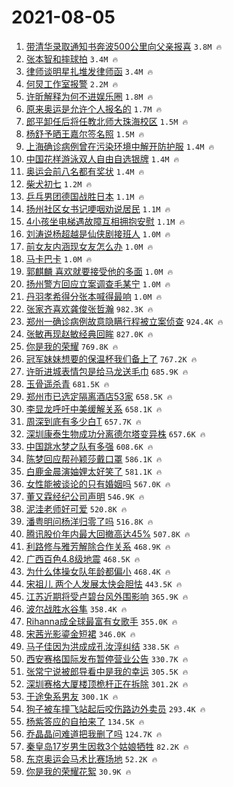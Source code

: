 # 2021-08-05

1. [带清华录取通知书奔波500公里向父亲报喜](https://s.weibo.com/weibo?q=%E5%B8%A6%E6%B8%85%E5%8D%8E%E5%BD%95%E5%8F%96%E9%80%9A%E7%9F%A5%E4%B9%A6%E5%A5%94%E6%B3%A2500%E5%85%AC%E9%87%8C%E5%90%91%E7%88%B6%E4%BA%B2%E6%8A%A5%E5%96%9C&Refer=top) `3.8M 🔥`
1. [张本智和摔球拍](https://s.weibo.com/weibo?q=%23%E5%BC%A0%E6%9C%AC%E6%99%BA%E5%92%8C%E6%91%94%E7%90%83%E6%8B%8D%23&Refer=top) `3.4M 🔥`
1. [律师谈明星扎堆发律师函](https://s.weibo.com/weibo?q=%23%E5%BE%8B%E5%B8%88%E8%B0%88%E6%98%8E%E6%98%9F%E6%89%8E%E5%A0%86%E5%8F%91%E5%BE%8B%E5%B8%88%E5%87%BD%23&Refer=top) `3.4M 🔥`
1. [何炅工作室报警](https://s.weibo.com/weibo?q=%23%E4%BD%95%E7%82%85%E5%B7%A5%E4%BD%9C%E5%AE%A4%E6%8A%A5%E8%AD%A6%23&Refer=top) `2.2M 🔥`
1. [许昕解释为何不进娱乐圈](https://s.weibo.com/weibo?q=%23%E8%AE%B8%E6%98%95%E8%A7%A3%E9%87%8A%E4%B8%BA%E4%BD%95%E4%B8%8D%E8%BF%9B%E5%A8%B1%E4%B9%90%E5%9C%88%23&Refer=top) `1.8M 🔥`
1. [原来奥运是允许个人报名的](https://s.weibo.com/weibo?q=%23%E5%8E%9F%E6%9D%A5%E5%A5%A5%E8%BF%90%E6%98%AF%E5%85%81%E8%AE%B8%E4%B8%AA%E4%BA%BA%E6%8A%A5%E5%90%8D%E7%9A%84%23&Refer=top) `1.7M 🔥`
1. [郎平卸任后将任教北师大珠海校区](https://s.weibo.com/weibo?q=%23%E9%83%8E%E5%B9%B3%E5%8D%B8%E4%BB%BB%E5%90%8E%E5%B0%86%E4%BB%BB%E6%95%99%E5%8C%97%E5%B8%88%E5%A4%A7%E7%8F%A0%E6%B5%B7%E6%A0%A1%E5%8C%BA%23&Refer=top) `1.5M 🔥`
1. [杨舒予晒王嘉尔签名照](https://s.weibo.com/weibo?q=%23%E6%9D%A8%E8%88%92%E4%BA%88%E6%99%92%E7%8E%8B%E5%98%89%E5%B0%94%E7%AD%BE%E5%90%8D%E7%85%A7%23&Refer=top) `1.5M 🔥`
1. [上海确诊病例曾在污染环境中解开防护服](https://s.weibo.com/weibo?q=%23%E4%B8%8A%E6%B5%B7%E7%A1%AE%E8%AF%8A%E7%97%85%E4%BE%8B%E6%9B%BE%E5%9C%A8%E6%B1%A1%E6%9F%93%E7%8E%AF%E5%A2%83%E4%B8%AD%E8%A7%A3%E5%BC%80%E9%98%B2%E6%8A%A4%E6%9C%8D%23&Refer=top) `1.4M 🔥`
1. [中国花样游泳双人自由自选银牌](https://s.weibo.com/weibo?q=%23%E4%B8%AD%E5%9B%BD%E8%8A%B1%E6%A0%B7%E6%B8%B8%E6%B3%B3%E5%8F%8C%E4%BA%BA%E8%87%AA%E7%94%B1%E8%87%AA%E9%80%89%E9%93%B6%E7%89%8C%23&Refer=top) `1.4M 🔥`
1. [奥运会前八名都有奖状](https://s.weibo.com/weibo?q=%23%E5%A5%A5%E8%BF%90%E4%BC%9A%E5%89%8D%E5%85%AB%E5%90%8D%E9%83%BD%E6%9C%89%E5%A5%96%E7%8A%B6%23&Refer=top) `1.4M 🔥`
1. [柴犬初七](https://s.weibo.com/weibo?q=%23%E6%9F%B4%E7%8A%AC%E5%88%9D%E4%B8%83%23&Refer=top) `1.2M 🔥`
1. [乒乓男团德国战胜日本](https://s.weibo.com/weibo?q=%23%E4%B9%92%E4%B9%93%E7%94%B7%E5%9B%A2%E5%BE%B7%E5%9B%BD%E6%88%98%E8%83%9C%E6%97%A5%E6%9C%AC%23&Refer=top) `1.1M 🔥`
1. [扬州社区女书记哽咽劝说居民](https://s.weibo.com/weibo?q=%23%E6%89%AC%E5%B7%9E%E7%A4%BE%E5%8C%BA%E5%A5%B3%E4%B9%A6%E8%AE%B0%E5%93%BD%E5%92%BD%E5%8A%9D%E8%AF%B4%E5%B1%85%E6%B0%91%23&Refer=top) `1.1M 🔥`
1. [4小孩坐电梯遇故障互相拥抱安慰](https://s.weibo.com/weibo?q=%234%E5%B0%8F%E5%AD%A9%E5%9D%90%E7%94%B5%E6%A2%AF%E9%81%87%E6%95%85%E9%9A%9C%E4%BA%92%E7%9B%B8%E6%8B%A5%E6%8A%B1%E5%AE%89%E6%85%B0%23&Refer=top) `1.1M 🔥`
1. [刘涛说杨超越是仙侠剧接班人](https://s.weibo.com/weibo?q=%23%E5%88%98%E6%B6%9B%E8%AF%B4%E6%9D%A8%E8%B6%85%E8%B6%8A%E6%98%AF%E4%BB%99%E4%BE%A0%E5%89%A7%E6%8E%A5%E7%8F%AD%E4%BA%BA%23&Refer=top) `1.0M 🔥`
1. [前女友内涵现女友怎么办](https://s.weibo.com/weibo?q=%23%E5%89%8D%E5%A5%B3%E5%8F%8B%E5%86%85%E6%B6%B5%E7%8E%B0%E5%A5%B3%E5%8F%8B%E6%80%8E%E4%B9%88%E5%8A%9E%23&Refer=top) `1.0M 🔥`
1. [马卡巴卡](https://s.weibo.com/weibo?q=%23%E9%A9%AC%E5%8D%A1%E5%B7%B4%E5%8D%A1%23&Refer=top) `1.0M 🔥`
1. [郭麒麟 喜欢就要接受他的多面](https://s.weibo.com/weibo?q=%E9%83%AD%E9%BA%92%E9%BA%9F%20%E5%96%9C%E6%AC%A2%E5%B0%B1%E8%A6%81%E6%8E%A5%E5%8F%97%E4%BB%96%E7%9A%84%E5%A4%9A%E9%9D%A2&Refer=top) `1.0M 🔥`
1. [扬州警方回应立案调查毛某宁](https://s.weibo.com/weibo?q=%23%E6%89%AC%E5%B7%9E%E8%AD%A6%E6%96%B9%E5%9B%9E%E5%BA%94%E7%AB%8B%E6%A1%88%E8%B0%83%E6%9F%A5%E6%AF%9B%E6%9F%90%E5%AE%81%23&Refer=top) `1.0M 🔥`
1. [丹羽孝希得分张本喊得最响](https://s.weibo.com/weibo?q=%23%E4%B8%B9%E7%BE%BD%E5%AD%9D%E5%B8%8C%E5%BE%97%E5%88%86%E5%BC%A0%E6%9C%AC%E5%96%8A%E5%BE%97%E6%9C%80%E5%93%8D%23&Refer=top) `1.0M 🔥`
1. [张家齐喜欢龚俊张哲瀚](https://s.weibo.com/weibo?q=%23%E5%BC%A0%E5%AE%B6%E9%BD%90%E5%96%9C%E6%AC%A2%E9%BE%9A%E4%BF%8A%E5%BC%A0%E5%93%B2%E7%80%9A%23&Refer=top) `982.3K 🔥`
1. [郑州一确诊病例故意隐瞒行程被立案侦查](https://s.weibo.com/weibo?q=%23%E9%83%91%E5%B7%9E%E4%B8%80%E7%A1%AE%E8%AF%8A%E7%97%85%E4%BE%8B%E6%95%85%E6%84%8F%E9%9A%90%E7%9E%92%E8%A1%8C%E7%A8%8B%E8%A2%AB%E7%AB%8B%E6%A1%88%E4%BE%A6%E6%9F%A5%23&Refer=top) `924.4K 🔥`
1. [张敏再现赵敏经典回眸](https://s.weibo.com/weibo?q=%23%E5%BC%A0%E6%95%8F%E5%86%8D%E7%8E%B0%E8%B5%B5%E6%95%8F%E7%BB%8F%E5%85%B8%E5%9B%9E%E7%9C%B8%23&Refer=top) `827.0K 🔥`
1. [你是我的荣耀](https://s.weibo.com/weibo?q=%E4%BD%A0%E6%98%AF%E6%88%91%E7%9A%84%E8%8D%A3%E8%80%80&Refer=top) `769.8K 🔥`
1. [冠军妹妹想要的保温杯我们备上了](https://s.weibo.com/weibo?q=%23%E5%86%A0%E5%86%9B%E5%A6%B9%E5%A6%B9%E6%83%B3%E8%A6%81%E7%9A%84%E4%BF%9D%E6%B8%A9%E6%9D%AF%E6%88%91%E4%BB%AC%E5%A4%87%E4%B8%8A%E4%BA%86%23&Refer=top) `767.2K 🔥`
1. [许昕进城表情包是给马龙送毛巾](https://s.weibo.com/weibo?q=%23%E8%AE%B8%E6%98%95%E8%BF%9B%E5%9F%8E%E8%A1%A8%E6%83%85%E5%8C%85%E6%98%AF%E7%BB%99%E9%A9%AC%E9%BE%99%E9%80%81%E6%AF%9B%E5%B7%BE%23&Refer=top) `685.9K 🔥`
1. [玉骨遥杀青](https://s.weibo.com/weibo?q=%23%E7%8E%89%E9%AA%A8%E9%81%A5%E6%9D%80%E9%9D%92%23&Refer=top) `681.5K 🔥`
1. [郑州市已选定隔离酒店53家](https://s.weibo.com/weibo?q=%23%E9%83%91%E5%B7%9E%E5%B8%82%E5%B7%B2%E9%80%89%E5%AE%9A%E9%9A%94%E7%A6%BB%E9%85%92%E5%BA%9753%E5%AE%B6%23&Refer=top) `658.5K 🔥`
1. [李显龙呼吁中美缓解关系](https://s.weibo.com/weibo?q=%23%E6%9D%8E%E6%98%BE%E9%BE%99%E5%91%BC%E5%90%81%E4%B8%AD%E7%BE%8E%E7%BC%93%E8%A7%A3%E5%85%B3%E7%B3%BB%23&Refer=top) `658.1K 🔥`
1. [周深到底有多少白T](https://s.weibo.com/weibo?q=%23%E5%91%A8%E6%B7%B1%E5%88%B0%E5%BA%95%E6%9C%89%E5%A4%9A%E5%B0%91%E7%99%BDT%23&Refer=top) `657.7K 🔥`
1. [深圳康泰生物成功分离德尔塔变异株](https://s.weibo.com/weibo?q=%23%E6%B7%B1%E5%9C%B3%E5%BA%B7%E6%B3%B0%E7%94%9F%E7%89%A9%E6%88%90%E5%8A%9F%E5%88%86%E7%A6%BB%E5%BE%B7%E5%B0%94%E5%A1%94%E5%8F%98%E5%BC%82%E6%A0%AA%23&Refer=top) `657.6K 🔥`
1. [中国跳水梦之队有多强](https://s.weibo.com/weibo?q=%23%E4%B8%AD%E5%9B%BD%E8%B7%B3%E6%B0%B4%E6%A2%A6%E4%B9%8B%E9%98%9F%E6%9C%89%E5%A4%9A%E5%BC%BA%23&Refer=top) `608.6K 🔥`
1. [陈梦回应帮孙颖莎戴口罩](https://s.weibo.com/weibo?q=%23%E9%99%88%E6%A2%A6%E5%9B%9E%E5%BA%94%E5%B8%AE%E5%AD%99%E9%A2%96%E8%8E%8E%E6%88%B4%E5%8F%A3%E7%BD%A9%23&Refer=top) `586.1K 🔥`
1. [白鹿金晨演妯娌太好笑了](https://s.weibo.com/weibo?q=%23%E7%99%BD%E9%B9%BF%E9%87%91%E6%99%A8%E6%BC%94%E5%A6%AF%E5%A8%8C%E5%A4%AA%E5%A5%BD%E7%AC%91%E4%BA%86%23&Refer=top) `581.1K 🔥`
1. [女性能被谈论的只有婚姻吗](https://s.weibo.com/weibo?q=%23%E5%A5%B3%E6%80%A7%E8%83%BD%E8%A2%AB%E8%B0%88%E8%AE%BA%E7%9A%84%E5%8F%AA%E6%9C%89%E5%A9%9A%E5%A7%BB%E5%90%97%23&Refer=top) `567.0K 🔥`
1. [董又霖经纪公司声明](https://s.weibo.com/weibo?q=%23%E8%91%A3%E5%8F%88%E9%9C%96%E7%BB%8F%E7%BA%AA%E5%85%AC%E5%8F%B8%E5%A3%B0%E6%98%8E%23&Refer=top) `546.9K 🔥`
1. [泥洼老师好可爱](https://s.weibo.com/weibo?q=%23%E6%B3%A5%E6%B4%BC%E8%80%81%E5%B8%88%E5%A5%BD%E5%8F%AF%E7%88%B1%23&Refer=top) `520.8K 🔥`
1. [潘粤明问杨洋归零了吗](https://s.weibo.com/weibo?q=%23%E6%BD%98%E7%B2%A4%E6%98%8E%E9%97%AE%E6%9D%A8%E6%B4%8B%E5%BD%92%E9%9B%B6%E4%BA%86%E5%90%97%23&Refer=top) `516.8K 🔥`
1. [腾讯股价年内最大回撤高达45%](https://s.weibo.com/weibo?q=%23%E8%85%BE%E8%AE%AF%E8%82%A1%E4%BB%B7%E5%B9%B4%E5%86%85%E6%9C%80%E5%A4%A7%E5%9B%9E%E6%92%A4%E9%AB%98%E8%BE%BE45%25%23&Refer=top) `507.8K 🔥`
1. [利路修与雅芳解除合作关系](https://s.weibo.com/weibo?q=%23%E5%88%A9%E8%B7%AF%E4%BF%AE%E4%B8%8E%E9%9B%85%E8%8A%B3%E8%A7%A3%E9%99%A4%E5%90%88%E4%BD%9C%E5%85%B3%E7%B3%BB%23&Refer=top) `468.9K 🔥`
1. [广西百色4.8级地震](https://s.weibo.com/weibo?q=%23%E5%B9%BF%E8%A5%BF%E7%99%BE%E8%89%B24.8%E7%BA%A7%E5%9C%B0%E9%9C%87%23&Refer=top) `468.5K 🔥`
1. [为什么体操女队年龄都偏小](https://s.weibo.com/weibo?q=%23%E4%B8%BA%E4%BB%80%E4%B9%88%E4%BD%93%E6%93%8D%E5%A5%B3%E9%98%9F%E5%B9%B4%E9%BE%84%E9%83%BD%E5%81%8F%E5%B0%8F%23&Refer=top) `468.4K 🔥`
1. [宋祖儿 两个人发展太快会胆怯](https://s.weibo.com/weibo?q=%E5%AE%8B%E7%A5%96%E5%84%BF%20%E4%B8%A4%E4%B8%AA%E4%BA%BA%E5%8F%91%E5%B1%95%E5%A4%AA%E5%BF%AB%E4%BC%9A%E8%83%86%E6%80%AF&Refer=top) `443.5K 🔥`
1. [江苏近期将受卢碧台风外围影响](https://s.weibo.com/weibo?q=%23%E6%B1%9F%E8%8B%8F%E8%BF%91%E6%9C%9F%E5%B0%86%E5%8F%97%E5%8D%A2%E7%A2%A7%E5%8F%B0%E9%A3%8E%E5%A4%96%E5%9B%B4%E5%BD%B1%E5%93%8D%23&Refer=top) `365.9K 🔥`
1. [波尔战胜水谷隼](https://s.weibo.com/weibo?q=%23%E6%B3%A2%E5%B0%94%E6%88%98%E8%83%9C%E6%B0%B4%E8%B0%B7%E9%9A%BC%23&Refer=top) `358.4K 🔥`
1. [Rihanna成全球最富有女歌手](https://s.weibo.com/weibo?q=%23Rihanna%E6%88%90%E5%85%A8%E7%90%83%E6%9C%80%E5%AF%8C%E6%9C%89%E5%A5%B3%E6%AD%8C%E6%89%8B%23&Refer=top) `355.0K 🔥`
1. [宋茜光影鎏金短裙](https://s.weibo.com/weibo?q=%23%E5%AE%8B%E8%8C%9C%E5%85%89%E5%BD%B1%E9%8E%8F%E9%87%91%E7%9F%AD%E8%A3%99%23&Refer=top) `346.0K 🔥`
1. [马子佳因为洪成成孔汝淳纠结](https://s.weibo.com/weibo?q=%23%E9%A9%AC%E5%AD%90%E4%BD%B3%E5%9B%A0%E4%B8%BA%E6%B4%AA%E6%88%90%E6%88%90%E5%AD%94%E6%B1%9D%E6%B7%B3%E7%BA%A0%E7%BB%93%23&Refer=top) `338.5K 🔥`
1. [西安赛格国际发布暂停营业公告](https://s.weibo.com/weibo?q=%23%E8%A5%BF%E5%AE%89%E8%B5%9B%E6%A0%BC%E5%9B%BD%E9%99%85%E5%8F%91%E5%B8%83%E6%9A%82%E5%81%9C%E8%90%A5%E4%B8%9A%E5%85%AC%E5%91%8A%23&Refer=top) `330.7K 🔥`
1. [张常宁说被郎导看中是我的幸运](https://s.weibo.com/weibo?q=%23%E5%BC%A0%E5%B8%B8%E5%AE%81%E8%AF%B4%E8%A2%AB%E9%83%8E%E5%AF%BC%E7%9C%8B%E4%B8%AD%E6%98%AF%E6%88%91%E7%9A%84%E5%B9%B8%E8%BF%90%23&Refer=top) `305.5K 🔥`
1. [深圳赛格大厦楼顶桅杆正在拆除](https://s.weibo.com/weibo?q=%23%E6%B7%B1%E5%9C%B3%E8%B5%9B%E6%A0%BC%E5%A4%A7%E5%8E%A6%E6%A5%BC%E9%A1%B6%E6%A1%85%E6%9D%86%E6%AD%A3%E5%9C%A8%E6%8B%86%E9%99%A4%23&Refer=top) `301.2K 🔥`
1. [于途兔系男友](https://s.weibo.com/weibo?q=%23%E4%BA%8E%E9%80%94%E5%85%94%E7%B3%BB%E7%94%B7%E5%8F%8B%23&Refer=top) `300.1K 🔥`
1. [狗子被车撞飞站起后咬伤路边外卖员](https://s.weibo.com/weibo?q=%23%E7%8B%97%E5%AD%90%E8%A2%AB%E8%BD%A6%E6%92%9E%E9%A3%9E%E7%AB%99%E8%B5%B7%E5%90%8E%E5%92%AC%E4%BC%A4%E8%B7%AF%E8%BE%B9%E5%A4%96%E5%8D%96%E5%91%98%23&Refer=top) `293.4K 🔥`
1. [杨紫答应的自拍来了](https://s.weibo.com/weibo?q=%23%E6%9D%A8%E7%B4%AB%E7%AD%94%E5%BA%94%E7%9A%84%E8%87%AA%E6%8B%8D%E6%9D%A5%E4%BA%86%23&Refer=top) `134.5K 🔥`
1. [乔晶晶问难道把我删了吗](https://s.weibo.com/weibo?q=%23%E4%B9%94%E6%99%B6%E6%99%B6%E9%97%AE%E9%9A%BE%E9%81%93%E6%8A%8A%E6%88%91%E5%88%A0%E4%BA%86%E5%90%97%23&Refer=top) `124.7K 🔥`
1. [秦皇岛17岁男生因救3个姑娘牺牲](https://s.weibo.com/weibo?q=%23%E7%A7%A6%E7%9A%87%E5%B2%9B17%E5%B2%81%E7%94%B7%E7%94%9F%E5%9B%A0%E6%95%913%E4%B8%AA%E5%A7%91%E5%A8%98%E7%89%BA%E7%89%B2%23&Refer=top) `82.2K 🔥`
1. [东京奥运会马术比赛场地](https://s.weibo.com/weibo?q=%23%E4%B8%9C%E4%BA%AC%E5%A5%A5%E8%BF%90%E4%BC%9A%E9%A9%AC%E6%9C%AF%E6%AF%94%E8%B5%9B%E5%9C%BA%E5%9C%B0%23&Refer=top) `52.2K 🔥`
1. [你是我的荣耀花絮](https://s.weibo.com/weibo?q=%23%E4%BD%A0%E6%98%AF%E6%88%91%E7%9A%84%E8%8D%A3%E8%80%80%E8%8A%B1%E7%B5%AE%23&Refer=top) `30.9K 🔥`
